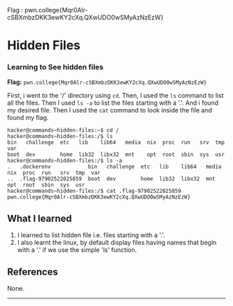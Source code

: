 Flag : pwn.college{Mqr0Alr-cSBXmbzDKK3ewKY2cXq.QXwUDO0wSMyAzNzEzW}
# Hidden Files
### Learning to See hidden files

**Flag:** `pwn.college{Mqr0Alr-cSBXmbzDKK3ewKY2cXq.QXwUDO0wSMyAzNzEzW}`

First, i went to the '/' directory using `cd`. Then, I used the `ls` command to list all the files. Then I used `ls -a` to list the files starting with a '.'. And i found my desired file. 
Then I used the `cat` command to look inside the file and found my flag.

```
hacker@commands~hidden-files:~$ cd /
hacker@commands~hidden-files:/$ ls
bin   challenge  etc   lib    lib64   media  nix  proc  run   srv  tmp  var
boot  dev        home  lib32  libx32  mnt    opt  root  sbin  sys  usr
hacker@commands~hidden-files:/$ ls -a
.   .dockerenv            bin   challenge  etc   lib    lib64   media  nix  proc  run   srv  tmp  var
..  .flag-97902522025859  boot  dev        home  lib32  libx32  mnt    opt  root  sbin  sys  usr
hacker@commands~hidden-files:/$ cat .flag-97902522025859
pwn.college{Mqr0Alr-cSBXmbzDKK3ewKY2cXq.QXwUDO0wSMyAzNzEzW}
```

## What I learned

1. I learned to list hidden file i.e. files starting with a '.'.
2. I also learnt the linux, by default display files having names that begin with a '.' if we use the simple 'ls' function.

## References

None.

---
